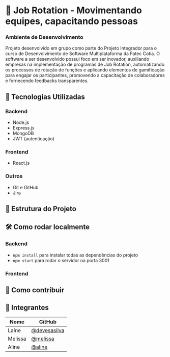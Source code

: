 # 🔁 Job Rotation - Movimentando equipes, capacitando pessoas
### Ambiente de Desenvolvimento

Projeto desenvolvido em grupo como parte do Projeto Integrador para o curso de Desenvolvimento de Software Multiplataforma da Fatec Cotia. O software a ser desenvolvido possui foco em  ser inovador, auxiliando empresas na implementação de programas de Job Rotation, automatizando os processos de rotação de funções e aplicando elementos de gamificação para engajar os participantes, promovendo a capacitação de colaboradores e fornecendo feedbacks transparentes.

## 🚀 Tecnologias Utilizadas

### Backend
- Node.js
- Express.js
- MongoDB
- JWT (autenticação)

### Frontend
- React.js

### Outros
- Git e GitHub
- Jira

## 📁 Estrutura do Projeto

## 🛠️ Como rodar localmente
### Backend
- `npm install` para instalar todas as dependências do projeto
- `npm start` para rodar o servidor na porta 3001
### Frontend
## 🌱 Como contribuir

## 👥 Integrantes
| Nome     | GitHub |
|----------|----------------------------------------|
| Laíne    | [@devesasilva](https://github.com/devesasilva)     |
| Melissa  | [@melissa](https://github.com/melissaromao)   |
| Aline    | [@aline](https://github.com/RosendoAline) |
